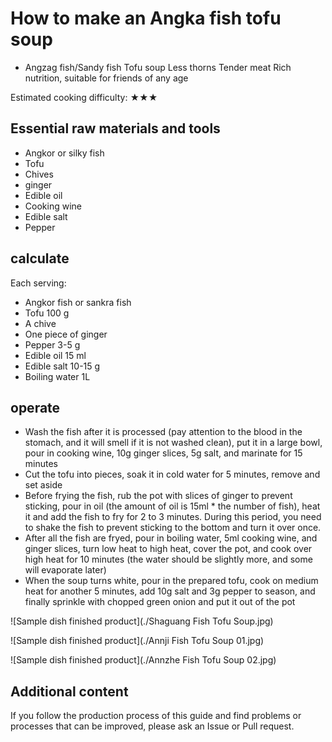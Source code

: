 # How to make an Angka fish tofu soup

- Angzag fish/Sandy fish Tofu soup Less thorns Tender meat Rich nutrition, suitable for friends of any age

Estimated cooking difficulty: ★★★

## Essential raw materials and tools

* Angkor or silky fish
* Tofu
* Chives
* ginger
* Edible oil
* Cooking wine
* Edible salt
* Pepper

## calculate

Each serving:

* Angkor fish or sankra fish
* Tofu 100 g
* A chive
* One piece of ginger
* Pepper 3-5 g
* Edible oil 15 ml
* Edible salt 10-15 g
* Boiling water 1L

## operate

* Wash the fish after it is processed (pay attention to the blood in the stomach, and it will smell if it is not washed clean), put it in a large bowl, pour in cooking wine, 10g ginger slices, 5g salt, and marinate for 15 minutes
* Cut the tofu into pieces, soak it in cold water for 5 minutes, remove and set aside
* Before frying the fish, rub the pot with slices of ginger to prevent sticking, pour in oil (the amount of oil is 15ml * the number of fish), heat it and add the fish to fry for 2 to 3 minutes. During this period, you need to shake the fish to prevent sticking to the bottom and turn it over once.
* After all the fish are fryed, pour in boiling water, 5ml cooking wine, and ginger slices, turn low heat to high heat, cover the pot, and cook over high heat for 10 minutes (the water should be slightly more, and some will evaporate later)
* When the soup turns white, pour in the prepared tofu, cook on medium heat for another 5 minutes, add 10g salt and 3g pepper to season, and finally sprinkle with chopped green onion and put it out of the pot

![Sample dish finished product](./Shaguang Fish Tofu Soup.jpg)

![Sample dish finished product](./Annji Fish Tofu Soup 01.jpg)

![Sample dish finished product](./Annzhe Fish Tofu Soup 02.jpg)

## Additional content

If you follow the production process of this guide and find problems or processes that can be improved, please ask an Issue or Pull request.